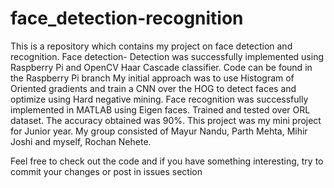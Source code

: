 # face_detection-recognition
This is a repository which contains my project on face detection and recognition.
Face detection- Detection was successfully implemented using Raspberry Pi and OpenCV Haar Cascade classifier. Code can be found in the Raspberry Pi branch
My initial approach was to use Histogram of Oriented gradients and train a CNN over the HOG to detect faces and optimize using Hard negative mining.
Face recognition was successfully implemented in MATLAB using Eigen faces. Trained and tested over ORL dataset. The accuracy obtained was 90%.
This project was my mini project for Junior year. My group consisted of Mayur Nandu, Parth Mehta, Mihir Joshi and myself, Rochan Nehete.

Feel free to check out the code and if you have something interesting, try to commit your changes or post in issues section
